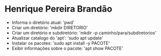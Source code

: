 # Henrique Pereira Brandão

- Informa o diretório atual: 'pwd'
- Criar um diretório: 'mkdir DIRETORIO'
- Criar um diretório e subdiretório: 'mkdir -p caminho/para/subdiretorios'
- Atualizar catalogo do 'apt': 'sudo apt update'
- Instalar os pacotes: 'sudo apt install -y PACOTE'
- Exibir informações sobre o pacote: 'apt show PACOTE'
